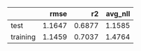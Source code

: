 |          |   rmse |     r2 |   avg_nll |
|:---------|-------:|-------:|----------:|
| test     | 1.1647 | 0.6877 |    1.1585 |
| training | 1.1459 | 0.7037 |    1.4764 |